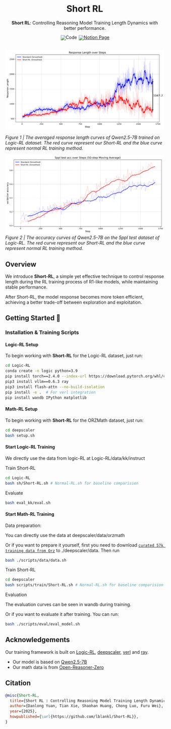 <div align="center">

# Short RL

**Short RL**: Controlling Reasoning Model Training Length Dynamics with better performance.

<div>

</div>
</div>

<div align="center" style="line-height: 1;">
    <a href="https://github.com/lblankl/Short-RL" style="margin: 2px;"><img alt="Code" src="https://img.shields.io/badge/Short%20RL-000000?style=for-the-badge&logo=github&logoColor=000&logoColor=white" style="display: inline-block; vertical-align: middle;"/></a>
  
  <a href="https://www.notion.so/Short-RL-Controlling-Reasoning-Model-Training-Length-Dynamics-with-better-performance-1b298c6782a281059383edd683ab16c0" target="_blank">
  <img alt="Notion Page"
    src="https://img.shields.io/badge/Notion-%23000000.svg?style=for-the-badge&logo=notion&logoColor=white"/></a>

</div>

<div>
<br>

</div>

![](figure/kk_length.png)

*Figure 1 | The averaged response length curves of Qwen2.5-7B trained on Logic-RL dataset. The red curve represent our Short-RL and the blue curve represent normal RL training method.*

![](figure/kk-eval.png)
*Figure 2 | The accuracy curves of Qwen2.5-7B on the 5ppl test dataset of Logic-RL. The red curve represent our Short-RL and the blue curve represent normal RL training method.*

## Overview
We introduce **Short-RL**, a simple yet effective technique to control response length during the RL training process of R1-like models, while maintaining stable performance. 

After Short-RL, the model response becomes more token efficient, achieving a better trade-off between exploration and exploitation.

## Getting Started 🚀

### Installation & Training Scripts

#### Logic-RL Setup

To begin working with **Short-RL** for the Logic-RL dataset, just run:

```bash
cd Logic-RL
conda create -n logic python=3.9
pip install torch==2.4.0 --index-url https://download.pytorch.org/whl/cu121
pip3 install vllm==0.6.3 ray
pip3 install flash-attn --no-build-isolation
pip install -e .  # For verl integration
pip install wandb IPython matplotlib
```
#### Math-RL Setup

To begin working with **Short-RL** for the ORZMath dataset, just run:

```bash
cd deepscaler
bash setup.sh
```
#### Start Logic-RL Training

We directly use the data from logic-RL at Logic-RL/data/kk/instruct

Train Short-RL

```bash
cd Logic-RL
bash sh/Short-RL.sh # Normal-RL.sh for baseline comparision
```

Evaluate

```bash
bash eval_kk/eval.sh
```

#### Start Math-RL Training

Data preparation: 

You can directly use the data at deepscaler/data/orzmath

Or if you want to prepare it yourself, first you need to download [`curated 57k training data from Orz`](https://github.com/Open-Reasoner-Zero/Open-Reasoner-Zero/tree/main/data) to ./deepscaler/data.
Then run
```bash 
bash ./scripts/data/data.sh
```

Train Short-RL
```bash
cd deepscaler
bash scripts/train/Short-RL.sh # Normal-RL.sh for baseline comparision
```

Evaluation

The evaluation curves can be seen in wandb during training.

Or if you want to evaluate it after training. You can run:

```bash
bash ./scripts/eval/eval_model.sh
```

## Acknowledgements

Our training framework is built on [Logic-RL](https://github.com/Unakar/Logic-RL), [deepscaler](https://github.com/agentica-project/deepscaler), [verl](https://github.com/volcengine/verl) and [ray](https://github.com/ray-project/ray).
- Our model is based on [Qwen2.5-7B](https://huggingface.co/Qwen/Qwen2.5-7B)
- Our math data is from [Open-Reasoner-Zero](https://github.com/Open-Reasoner-Zero/Open-Reasoner-Zero)


## Citation

```bibtex
@misc{Short-RL,
  title={Short RL : Controlling Reasoning Model Training Length Dynamics with better performance},
  author={Danlong Yuan, Tian Xie, Shaohan Huang, Chong Luo, Furu Wei},
  year={2025},
  howpublished={\url{https://github.com/lblankl/Short-RL}},
}
```

